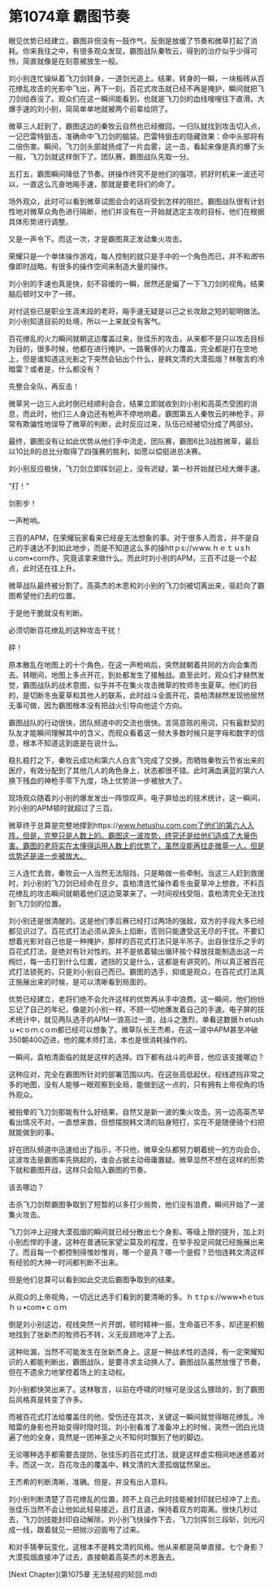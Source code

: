 # 第1074章 霸图节奏

眼见优势已经建立，霸图非但没有一鼓作气，反倒是放缓了节奏和微草打起了消耗。你来我往之中，有很多观众发现，霸图战队秦牧云，得到的治疗似乎少得可怜，简直就像是在刻意被放生一般。

刘小别连忙操纵着飞刀剑转身，一道剑光追上。结果，转身的一瞬，一块板砖从百花缭乱攻击的光影中飞出，再下一刻，百花式攻击就已经不再是掩护，瞬间就把飞刀剑给吞没了。观众们在这一瞬间能看到，也就是飞刀剑的血线嗖嗖往下直滑。大爆手速的刘小别，简简单单地就被两个前辈给阴了。

微草三人赶到了，霸图这边的秦牧云自然也已经撤回，一归队就找到攻击切入点，一记巴雷特狙击，准确命中飞刀剑的脑袋。巴雷特狙击的隐藏效果：命中头部将有二倍伤害。瞬间，飞刀剑头部就扬成了一片血雾，这一击，看起来像是真的爆了头一般，飞刀剑就这样倒下了。团队赛，霸图战队先取一分。

五打五，霸图瞬间降低了节奏。拼操作终究不是他们的强项，抓好时机来一波还可以，一直这么亢奋地飚手速，那就是要老将们的命了。

场外观众，此时可以看到微草试图会合的话将受到怎样的阻拦。霸图战队很有计划性地对微草众角色进行隔断，他们并没有在一开始就选定主攻的目标，他们在根据具体形势进行调整。

又是一声令下。而这一次，才是霸图真正发动集火攻击。

荣耀只是一个单体操作游戏，每人控制的就只是手中的一个角色而已，并不和*图*书像即时战略，有很多的操作空间来制造大量的操作。

刘小别的手速也真是快，刻不容缓的一瞬，居然还是偏了一下飞刀剑的视角。结果脑后顿时又中了一砖。

对付这些已是职业生涯末段的老将，飚手速无疑是以己之长攻敌之短的聪明做法。刘小别知道目前的处境，所以一上来就没有客气。

百花缭乱的火力瞬间就朝这边覆盖过来，张佳乐的攻击，从来都不是只以攻击目标为目的，很多时候，他都在进行掩护。一路奢侈的火力覆盖，完全都是打在空地上，但是谁知道这光影之下突然会钻出个什么，是韩文清的大漠孤烟？林敬言的冷暗雷？或者是，什么都没有？

先整合全队，再反击！

微草另一边三人此时倒已经顺利会合，结果立即就收到刘小别和高英杰受困的消息，而此时，他们三人身边还有枪声不停地响着。霸图第五人秦牧云的神枪手，非常有欺骗性地误导了微草的判断，此时反应过来，队伍已经被切分成了两部分。

最终，霸图没有让如此优势从他们手中流走。团队赛，霸图6比3战胜微草，最后以10比8的总比分取得了四强赛的胜利，如愿以偿挺进总决赛。

刘小别反应极快，飞刀剑立即挥剑迎上，没有迟疑，第一秒开始就已经大爆手速。

“打！”

剑影步！

一声枪响。

三百的APM，在荣耀玩家看来已经是无法想象的事。对于很多人而言，并不是自己的手速达不到如此地步，而是不知道这么多的操httｐs://ｗww.ｈｅｔｕsｈu.com•coｍ作，究竟该拿来做什么。而此时刘小别的APM，三百不过是一个起点，此时还在往上升。

微草战队最终被分割了。高英杰的木恩和刘小别的飞刀剑被切离出来，驱赶向了霸图希望他们去的位置。

于是他干脆就没有判断。

必须切断百花缭乱的这种攻击干扰！

砰！

原本散乱在地图上的十个角色，在这一声枪响后，突然就朝着共同的方向会集而去。转眼间，地图上多点开花，到处都发生了接触战。直至此时，观众们才赫然发觉，霸图战队的战术意图，似乎并不在集火攻击微草的牧师冬虫夏草。他们的目的，是切断冬虫夏草和其他人的联系，此时战斗全面开花，袁柏清赫然发现他居然无事可做，因为霸图根本没有把战火引导向他这个方向。

霸图战队的行动很快，团队频道中的交流也很快。言简意赅的用词，只有最默契的队友才能瞬间理解其中的含义，而观众看着这一频大多数时候只是字母和数字的信息，根本不知道这到底是在说什么。

稳扎稳打之下，秦牧云成功和第六人白言飞完成了交换。而牺牲秦牧云节省出来的医疗，有效分配到了其他几人的角色身上，状态都很不错。此时满血满蓝的第六人换下残血的神枪手零下九度，场上优势进一步被放大了。

现场观众随着刘小别的爆发发出一阵惊叹声。电子屏给出的技术统计，这一瞬间，刘小别的APM顿时就超过了三百。

微草终于总算是完整地撑到https://www.hetushu.com.com了他们的第六人入阵，但是，完整只是人数上的。霸图这一波攻势，终究还是给他们造成了大量伤害。霸图的老将实在太懂得运用人数上的优势了，虽然没能再拉走微草一人，但是优势还是进一步被放大。

三人连忙去救，秦牧云一人当然无法阻挡，只是略做一些牵制。当这三人赶到救援时，刘小别的飞刀剑已经命在旦夕。袁柏清连忙操作着冬虫夏草冲上想救，不料百花缭乱的攻击瞬间就朝着他们这边笼罩来了。一时间视线受阻，袁柏清完全无法找到飞刀剑的位置。

刘小别还是很清醒的。这是他们季后赛已经打过两场的强敌，双方的手段大多已经都见识过了。百花式打法必须从源头上掐断，否则只能遭受这无尽的干扰。不要幻想着光影对自己也是一种掩护，那样的百花式打法只是半吊子。出自张佳乐之手的百花式打法，是绝对有针对性的。并不是依着输出循环挨个释放技能制造出这一片绚烂，每一击打到什么位置，遮挡的又是什么，这都是有讲究的。所以真正被百花式打法锁死的，只是刘小别自己而已。霸图的选手，抑或是观众，在百花式打法真正施展出来的时候，是可以清晰看到局面的。

优势已经建立，老将们绝不会允许这样的优势再从手中浪费。这一瞬间，他们纷纷忘记了自己的年纪，像是刘小别一样，不顾一切地爆发着自己的手速。电子屏的技术统计中，就见两队选手的APM一浪高过一浪，战斗之激烈，单看这数据ｈetushｕ•cｏｍ.cｏm都已经可以想象了。微草队长王杰希，在这一波中APM甚至冲破350朝400迈进，他的魔术师打法，本也是很消耗操作的。

一瞬间，袁柏清面临的就是这样的选择。四下都有战斗的声音，他应该支援哪边？

这种应对，完全在霸图所针对的部署范围以内。在这张高低起伏，视线遮挡非常之多的地图，没有人能够一眼观察到全局，能做到这一点的，只有拥有上帝视角的场外观众。

被拍晕的飞刀剑那能有什么好结果，自然又是新一波的集火攻击。另一边高英杰早看出情况不对，一直想来救，但想摆脱韩文清的贴身短打，实在不是随便骑个扫把就能做到的事。

好在团队频道中迅速给出了指示，不只他，微草全队都努力朝着统一的方向会合。这波攻击是霸图率先挑起的，谁会占据主动毋庸置疑。微草显然不想在这样的形势下就和霸图开战，这样只会陷入霸图的节奏。

该去哪边？

击杀飞刀剑帮霸图争取到了短暂的以多打少局势，他们没有浪费，瞬间开始了一波集火攻击。

飞刀剑冲上迎接大漠孤烟的瞬间就已经分散出七个身影。等级上限的提升，加上刘小别彪悍的手速，这种在普通玩家望尘莫及的程度，在举手投足间就已经施展出来了。而且每一个都控制得惟妙惟肖，哪一个是真？哪一个是假？恐怕连韩文清这样有经验的大神一时间都判断不出来。

但是他们总算可以看到如此交流后霸图争取到的结果。

从观众的上帝视角，一切远比选手们看到的要清晰的多。ｈｔtｐs://www•hｅtusｈｕ•com•ｃｏｍ

倒是刘小别这边，视线突然一片开朗，顿时精神一振，生命虽已不多，却还是积极地找到了张新杰的牧师石不转，义无反顾地冲了上去。

这种纰漏，当然不可能发生在张新杰身上。这是一种战术性的选择，有一定荣耀知识的人都能判断出，霸图战队，是要寻求主动换人了。霸图战队虽然放慢了节奏，但在不遗余力地掌控着场上的主动权。

刘小别都快哭出来了。这林敬言，以前在呼啸的时候可是没这么猥琐的，到了霸图后风格真是转变了许多。

而被百花式打法给覆盖住的他，受伤还在其次，关键这一瞬间就觉得眼花缭乱，冷暗雷的身影也开始变得时隐时现。刘小别看准了准备冲上的时候，突然一团白光烧遍了他的全身，竟然是一团神圣之火不知何时飘到了他的脚边。

无论哪种选手都需要去提防，张佳乐的百花式打法，就是这样虚实相间地迷惑着对手。而这一次，百花攻击的覆盖中，韩文清的大漠孤烟猛然窜出。

王杰希的判断清晰，准确。但是，并没有出人意料。

刘小别判断清楚了百花缭乱的位置，顾不上自己此时技能被封印就已经冲了上去。张佳乐当然不会让他如此轻易接近，且打且退，保持着双方的距离。很快几秒过去，飞刀剑技能封印自动解除，刘小别飞快操作下去，飞刀剑挥剑三段斩，剑光闪成一线，跟着就见一把抛沙迎面甩了过来。

和对手猜拳玩变化，这根本不是韩文清的风格。他从来都是简单直接。七个身影？大漠孤烟直接冲了过去，直接朝着高英杰的木恩轰去。



[Next Chapter](第1075章 无法轻视的轮回.md)